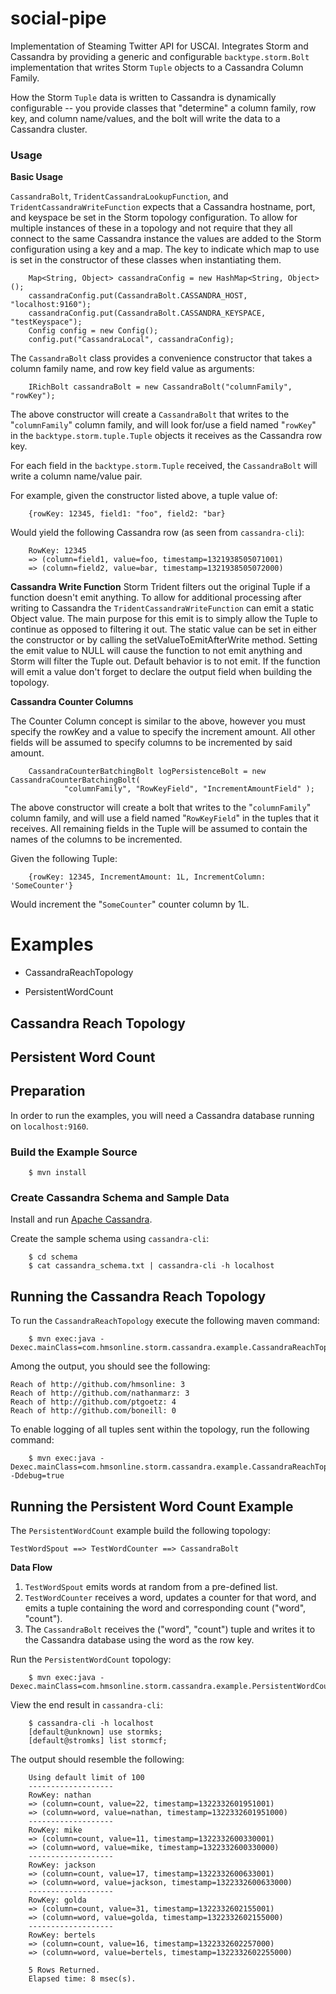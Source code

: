 social-pipe
===========

Implementation of Steaming Twitter API for USCAI. Integrates Storm and Cassandra by providing a generic and configurable `backtype.storm.Bolt` 
implementation that writes Storm `Tuple` objects to a Cassandra Column Family.

How the Storm `Tuple` data is written to Cassandra is dynamically configurable -- you
provide classes that "determine" a column family, row key, and column name/values, and the 
bolt will write the data to a Cassandra cluster.


### Usage

**Basic Usage**

`CassandraBolt`, `TridentCassandraLookupFunction`, and `TridentCassandraWriteFunction` expects that a Cassandra hostname, 
port, and keyspace be set in the Storm topology configuration.  To allow for multiple instances of these in a topology
and not require that they all connect to the same Cassandra instance the values are added to the Storm configuration
using a key and a map.  The key to indicate which map to use is set in the constructor of these classes when instantiating
them.

		Map<String, Object> cassandraConfig = new HashMap<String, Object>();
		cassandraConfig.put(CassandraBolt.CASSANDRA_HOST, "localhost:9160");
		cassandraConfig.put(CassandraBolt.CASSANDRA_KEYSPACE, "testKeyspace");
		Config config = new Config();
		config.put("CassandraLocal", cassandraConfig);
		
The `CassandraBolt` class provides a convenience constructor that takes a column family name, and row key field value as arguments:

		IRichBolt cassandraBolt = new CassandraBolt("columnFamily", "rowKey");

The above constructor will create a `CassandraBolt` that writes to the "`columnFamily`" column family, and will look for/use a field 
named "`rowKey`" in the `backtype.storm.tuple.Tuple` objects it receives as the Cassandra row key.

For each field in the `backtype.storm.Tuple` received, the `CassandraBolt` will write a column name/value pair.

For example, given the constructor listed above, a tuple value of:

		{rowKey: 12345, field1: "foo", field2: "bar}

Would yield the following Cassandra row (as seen from `cassandra-cli`):

		RowKey: 12345
		=> (column=field1, value=foo, timestamp=1321938505071001)
		=> (column=field2, value=bar, timestamp=1321938505072000)
		
**Cassandra Write Function**
Storm Trident filters out the original Tuple if a function doesn't emit anything.  To allow for additional processing after
writing to Cassandra the `TridentCassandraWriteFunction` can emit a static Object value.  The main purpose for this emit is
to simply allow the Tuple to continue as opposed to filtering it out.  The static value can be set in either the constructor
or by calling the setValueToEmitAfterWrite method.  Setting the emit value to NULL will cause the function to not emit anything
and Storm will filter the Tuple out.  Default behavior is to not emit.
If the function will emit a value don't forget to declare the output field when building the topology.
		
**Cassandra Counter Columns**

The Counter Column concept is similar to the above,
however you must specify the rowKey and a value to specify the increment amount. All other fields will be assumed to specify columns to be incremented by said amount. 

		CassandraCounterBatchingBolt logPersistenceBolt = new CassandraCounterBatchingBolt(
				"columnFamily", "RowKeyField", "IncrementAmountField" );
				
The above constructor will create a bolt that writes to the "`columnFamily`" column family, and will use a field named "`RowKeyField`"
in the tuples that it receives. All remaining fields in the Tuple will be assumed to contain the names of the columns to be incremented.

Given the following Tuple:

		{rowKey: 12345, IncrementAmount: 1L, IncrementColumn: 'SomeCounter'}
		
Would increment the "`SomeCounter`" counter column by 1L.


# Examples


* CassandraReachTopology

* PersistentWordCount

## Cassandra Reach Topology



## Persistent Word Count  



## Preparation
In order to run the examples, you will need a Cassandra database running on `localhost:9160`.

### Build the Example Source

		
		$ mvn install
	
### Create Cassandra Schema and Sample Data
Install and run [Apache Cassandra](http://cassandra.apache.org/).

Create the sample schema using `cassandra-cli`:

		$ cd schema
		$ cat cassandra_schema.txt | cassandra-cli -h localhost

## Running the Cassandra Reach Topology

To run the `CassandraReachTopology` execute the following maven command:

		$ mvn exec:java -Dexec.mainClass=com.hmsonline.storm.cassandra.example.CassandraReachTopology

Among the output, you should see the following:

	Reach of http://github.com/hmsonline: 3
	Reach of http://github.com/nathanmarz: 3
	Reach of http://github.com/ptgoetz: 4
	Reach of http://github.com/boneill: 0

To enable logging of all tuples sent within the topology, run the following command:

		$ mvn exec:java -Dexec.mainClass=com.hmsonline.storm.cassandra.example.CassandraReachTopology -Ddebug=true


## Running the Persistent Word Count Example

The `PersistentWordCount` example build the following topology:

	TestWordSpout ==> TestWordCounter ==> CassandraBolt
	
**Data Flow**

1. `TestWordSpout` emits words at random from a pre-defined list.
2. `TestWordCounter` receives a word, updates a counter for that word,
and emits a tuple containing the word and corresponding count ("word", "count").
3. The `CassandraBolt` receives the ("word", "count") tuple and writes it to the
Cassandra database using the word as the row key.


Run the `PersistentWordCount` topology:

		$ mvn exec:java -Dexec.mainClass=com.hmsonline.storm.cassandra.example.PersistentWordCount
	
View the end result in `cassandra-cli`:

		$ cassandra-cli -h localhost
		[default@unknown] use stormks;
		[default@stromks] list stormcf;
	
The output should resemble the following:

		Using default limit of 100
		-------------------
		RowKey: nathan
		=> (column=count, value=22, timestamp=1322332601951001)
		=> (column=word, value=nathan, timestamp=1322332601951000)
		-------------------
		RowKey: mike
		=> (column=count, value=11, timestamp=1322332600330001)
		=> (column=word, value=mike, timestamp=1322332600330000)
		-------------------
		RowKey: jackson
		=> (column=count, value=17, timestamp=1322332600633001)
		=> (column=word, value=jackson, timestamp=1322332600633000)
		-------------------
		RowKey: golda
		=> (column=count, value=31, timestamp=1322332602155001)
		=> (column=word, value=golda, timestamp=1322332602155000)
		-------------------
		RowKey: bertels
		=> (column=count, value=16, timestamp=1322332602257000)
		=> (column=word, value=bertels, timestamp=1322332602255000)
		
		5 Rows Returned.
		Elapsed time: 8 msec(s).


